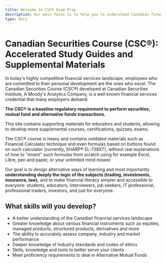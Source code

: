```yaml
---
title: Welsome to CSC® Exam Prep
description: Our main focus is to help you to understand Canadian financial services landscape and quickly prepare for CSC exams. You don't have to spend years for this!
type: docs
---
```


# Canadian Securities Course (CSC®): Accelerated Study Guides and Supplemental Materials

In today's highly competitive financial services landscape, employees who are committed to their personal development are the ones who excel. The Canadian Securities Course (CSC®) developed at Canadian Securities Institute, A Moody's Analytics Company, is a well known financial services credential that many employers demand.

**The CSC® is a baseline regulatory requirement to perform securities, mutual fund and alternative funds transactions.**

This site contains supporting materials for educators and students, allowing to develop more supplemental courses, certifications, quizzes, exams.

The CSC® course is heavy and contains outdated materials such as Financial Calculator technique and even formulas based on buttons found on such calculator (currently, SHARP® EL-738XT), without real explanations of how to "invent" such formulas from scratch using for example Excel, Libre, pen and paper, or your unlimited mind mower.

Our goal is to design alternative ways of learning and most importantly **understanding deeply the logic of the subjects (trading, investments, insurance, law)**, and to make financial literacy simpler and accessible to everyone: students, educators, interviewers, job seekers, IT professional, professional traders, investors, and just for everyone.

## What skills will you develop?

- A better understanding of the Canadian financial services landscape
- Greater knowledge about various financial instruments such as equities, managed products, structured products, derivatives and more
- The ability to accurately assess company, industry and market performance
- Deeper knowledge of industry standards and codes of ethics
- Skills, knowledge and tools to better serve your clients
- Meet proficiency requirements to deal in Alternative Mutual Funds

